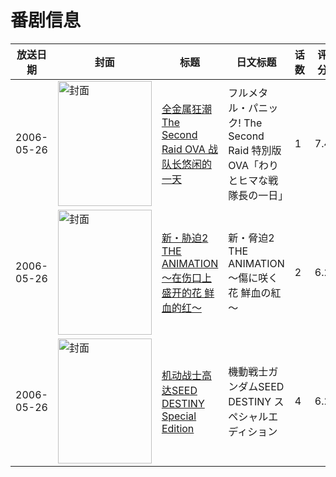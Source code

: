 # 番剧信息

|放送日期|封面|标题|日文标题|话数|评分|评分人数|
|---|---|---|---|---|---|---|
|2006-05-26|<img src="//lain.bgm.tv/pic/cover/c/57/7f/2689_nr14G.jpg" alt="封面" style="width:150px;height:200px;object-fit:cover;">|[全金属狂潮 The Second Raid OVA 战队长悠闲的一天](https://bangumi.tv/subject/2689)|フルメタル・パニック! The Second Raid 特別版OVA「わりとヒマな戦隊長の一日」|1|7.4|2006人评分|
|2006-05-26|<img src="/img/no_icon_subject.png" alt="封面" style="width:150px;height:200px;object-fit:cover;">|[新・胁迫2 THE ANIMATION～在伤口上盛开的花 鲜血的红～](https://bangumi.tv/subject/63026)|新・脅迫2 THE ANIMATION～傷に咲く花 鮮血の紅～|2|6.2|131人评分|
|2006-05-26|<img src="//lain.bgm.tv/pic/cover/c/64/9a/117899_xRxgr.jpg" alt="封面" style="width:150px;height:200px;object-fit:cover;">|[机动战士高达SEED DESTINY Special Edition](https://bangumi.tv/subject/117899)|機動戦士ガンダムSEED DESTINY スペシャルエディション|4|6.2|166人评分|

